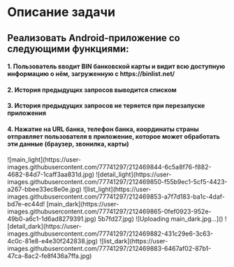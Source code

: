 <h1>Описание задачи</h1>
<h2>Реализовать Android-приложение со следующими функциями:</h2>
<h4>1. Пользователь вводит BIN банковской карты и видит всю доступную информацию о нём,
загруженную с https://binlist.net/</h4>
<h4>2. История предыдущих запросов выводится списком</h4>
<h4>3. История предыдущих запросов не теряется при перезапуске приложения</h4>
<h4>4. Нажатие на URL банка, телефон банка, координаты страны отправляет пользователя в
приложение, которое может обработать эти данные (браузер, звонилка, карты)</h4>
![main_light](https://user-images.githubusercontent.com/77741297/212469844-6c5a8f76-f882-4682-84d7-1caff3aa831d.jpg)
![detail_light](https://user-images.githubusercontent.com/77741297/212469850-f55b9ec1-5cf5-4423-a267-bbee33ec8e0e.jpg)
![list_light](https://user-images.githubusercontent.com/77741297/212469853-a7f7d183-ba1c-4daf-bd7e-ec44d!
[main_dark](https://user-images.githubusercontent.com/77741297/212469865-0fef0923-952e-49b0-a6c1-1d6ad8279391.jpg)
5b7fd27.jpg)
![Uploading main_dark.jpg…]()
![detail_dark](https://user-images.githubusercontent.com/77741297/212469882-431c29e6-3c63-4c0c-81e8-e4e30f242838.jpg)
![list_dark](https://user-images.githubusercontent.com/77741297/212469883-6467af02-87b1-47ca-8ac2-fe8f436a7ffa.jpg)
